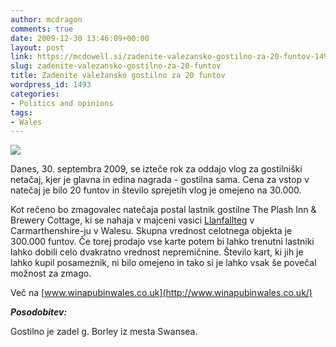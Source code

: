 ```yaml
---
author: mcdragon
comments: true
date: 2009-12-30 13:46:09+00:00
layout: post
link: https://mcdowell.si/zadenite-valezansko-gostilno-za-20-funtov-1493.html
slug: zadenite-valezansko-gostilno-za-20-funtov
title: Zadenite valežansko gostilno za 20 funtov
wordpress_id: 1493
categories:
- Politics and opinions
tags:
- Wales
---
```


[![](https://mcdowell.si/wp-content/uploads/2009/12/Llanfallteg_pub1-1.jpg)](https://mcdowell.si/wp-content/uploads/2009/12/Llanfallteg_pub1.jpg)

Danes, 30. septembra 2009, se izteče rok za oddajo vlog za gostilniški netačaj, kjer je glavna in edina nagrada - gostilna sama. Cena za vstop v natečaj je bilo 20 funtov in število sprejetih vlog je omejeno na 30.000.

Kot rečeno bo zmagovalec natečaja postal lastnik gostilne The Plash Inn & Brewery Cottage, ki se nahaja v majceni vasici [Llanfallteg](http://maps.google.co.uk/maps?q=Llanfallteg&oe=utf-8&client=firefox-a&hl=en&ie=UTF8&hq=&hnear=Llanfallteg,+Whitland,+Dyfed,+United+Kingdom&ll=51.847311,-4.679017&spn=0.01132,0.027595&t=h&z=15) v Carmarthenshire-ju v Walesu. Skupna vrednost celotnega objekta je 300.000 funtov. Če torej prodajo vse karte potem bi lahko trenutni lastniki lahko dobili celo dvakratno vrednost nepremičnine. Število kart, ki jih je lahko kupil posameznik, ni bilo omejeno in tako si je lahko vsak še povečal možnost za zmago.

Več na [www.winapubinwales.co.uk](http://www.winapubinwales.co.uk/)

**_Posodobitev:_**

Gostilno je zadel g. Borley iz mesta Swansea.
